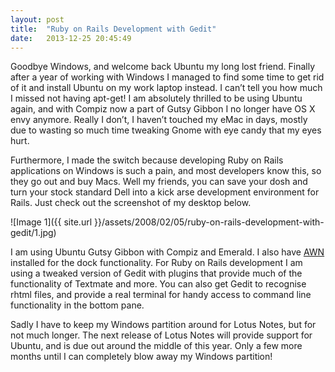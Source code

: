 ```yaml
---
layout: post
title:  "Ruby on Rails Development with Gedit"
date:   2013-12-25 20:45:49
---
```


Goodbye Windows, and welcome back Ubuntu my long lost friend. Finally after a year of working with Windows I managed to find some time to get rid of it and install Ubuntu on my work laptop instead. I can’t tell you how much I missed not having apt-get! I am absolutely thrilled to be using Ubuntu again, and with Compiz now a part of Gutsy Gibbon I no longer have OS X envy anymore. Really I don’t, I haven’t touched my eMac in days, mostly due to wasting so much time tweaking Gnome with eye candy that my eyes hurt.

Furthermore, I made the switch because developing Ruby on Rails applications on Windows is such a pain, and most developers know this, so they go out and buy Macs. Well my friends, you can save your dosh and turn your stock standard Dell into a kick arse development environment for Rails. Just check out the screenshot of my desktop below.

![Image 1]({{ site.url }}/assets/2008/02/05/ruby-on-rails-development-with-gedit/1.jpg)

I am using Ubuntu Gutsy Gibbon with Compiz and Emerald. I also have [AWN](https://launchpad.net/awn) installed for the dock functionality. For Ruby on Rails development I am using a tweaked version of Gedit with plugins that provide much of the functionality of Textmate and more. You can also get Gedit to recognise rhtml files, and provide a real terminal for handy access to command line functionality in the bottom pane.

Sadly I have to keep my Windows partition around for Lotus Notes, but for not much longer. The next release of Lotus Notes will provide support for Ubuntu, and is due out around the middle of this year. Only a few more months until I can completely blow away my Windows partition!
